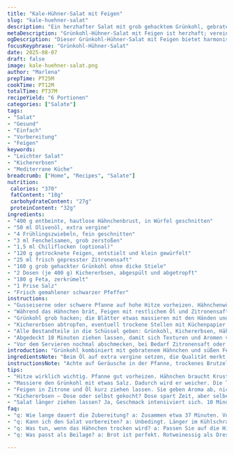 ```yaml
---
title: "Kale-Hühner-Salat mit Feigen"
slug: "kale-huehner-salat"
description: "Ein herzhafter Salat mit grob gehacktem Grünkohl, gebratenem Hähnchen, getrockneten Feigen und Kichererbsen, verfeinert mit zerbröseltem Feta und Fenchelsamen. Mit Zitronensaft und Olivenöl angemacht, entsteht ein komplexes Geschmackserlebnis zwischen süß, würzig und frisch. Der Salat kombiniert dabei knackige Texturen mit zarten Fleischstücken und cremigem Käse. Leicht abzuwandeln, glutenfrei und ohne Nüsse und Eier geeignet."
metaDescription: "Grünkohl-Hühner-Salat mit Feigen ist herzhaft; vereint Aromen von süß bis würzig und knackige Texturen."
ogDescription: "Dieser Grünkohl-Hühner-Salat mit Feigen bietet harmonische Aromen und diverse Texturen, ideal für jede Mahlzeit."
focusKeyphrase: "Grünkohl-Hühner-Salat"
date: 2025-08-07
draft: false
image: kale-huehner-salat.png
author: "Marlena"
prepTime: PT25M
cookTime: PT12M
totalTime: PT37M
recipeYield: "6 Portionen"
categories: ["Salate"]
tags:
- "Salat"
- "Gesund"
- "Einfach"
- "Vorbereitung"
- "Feigen"
keywords:
- "Leichter Salat"
- "Kichererbsen"
- "Mediterrane Küche"
breadcrumb: ["Home", "Recipes", "Salate"]
nutrition: 
 calories: "370"
 fatContent: "18g"
 carbohydrateContent: "27g"
 proteinContent: "32g"
ingredients:
- "400 g entbeinte, hautlose Hähnchenbrust, in Würfel geschnitten"
- "50 ml Olivenöl, extra vergine"
- "4 Frühlingszwiebeln, fein geschnitten"
- "3 ml Fenchelsamen, grob zerstoßen"
- "1,5 ml Chiliflocken (optional)"
- "120 g getrocknete Feigen, entstielt und klein gewürfelt"
- "25 ml frisch gepresster Zitronensaft"
- "160 g grob gehackter Grünkohl ohne dicke Stiele"
- "2 Dosen (je 400 g) Kichererbsen, abgespült und abgetropft"
- "180 g Feta, zerkrümelt"
- "1 Prise Salz"
- "Frisch gemahlener schwarzer Pfeffer"
instructions:
- "Gusseiserne oder schwere Pfanne auf hohe Hitze vorheizen. Hähnchenwürfel mit 20 ml Olivenöl in die Pfanne geben. Gedämpftes Zischen. Hähnchen sollte anfangs rösten, nicht schmoren. Regelmäßig wenden, bis Oberfläche goldbraun und innen nicht mehr rosa, ca. 6–7 Minuten. Frühlingszwiebeln, Fenchelsamen und Chiliflocken zufügen. Kurz mitbraten, bis zarte Röstaromen entstehen, ca. 3 Minuten. Mit Salz und Pfeffer abschmecken. Pfanne vom Herd nehmen, Hähnchen etwas abkühlen lassen."
- "Während das Hähnchen brät, Feigen mit restlichem Öl und Zitronensaft in großer Schüssel mischen. Sanft pressen, um Aromen freizusetzen. 5–7 Minuten ziehen lassen. Das gibt leicht klebrige, süß-saure Basis mit fruchtigem Duft. "
- "Grünkohl grob hacken; die Blätter etwas massieren mit den Händen und etwas Salz, damit sie weicher werden – das ist wichtig, macht Grün weniger herb."
- "Kichererbsen abtropfen, eventuell trockene Stellen mit Küchenpapier abtupfen."
- "Alle Bestandteile in die Schüssel geben: Grünkohl, Kichererbsen, Hähnchen und Feigenöl-Mischung. Feta darüberstreuen. Mit Salz, Pfeffer nachwürzen. Vorsichtig mischen, damit Feta etwas zerfällt und cremig vermischt wird."
- "Abgedeckt 10 Minuten ziehen lassen, damit sich Texturen und Aromen verbinden; gerne länger im Kühlschrank ziehen lassen für intensiveren Geschmack."
- "Vor dem Servieren nochmal abschmecken, bei Bedarf Zitronensaft oder Olivenöl nachgeben. "
introduction: "Grünkohl kombiniert mit gebratenem Hähnchen und süßen Feigen. Die herbe Struktur vom Kale geizt nicht mit Biss, darf nicht schlapp werden. Überraschend intensiv wirken Fenchelsamen und Chili, die kleinen Hingucker – aber vorsichtig bei der Schärfe. Zitronensaft bringt die Frische, nimmt den salzigen Feta ein Stück weit raus aus der Schwärze. Kichererbsen fügen ein samtiges Mundgefühl hinzu, das sonst fehlt. Bei den ersten Versuchen hatte ich immer Angst, die Süße der Feigen könnte sich verlieren – deshalb massiere ich sie vorher in Zitronenöl, so öffnen sie sich regelrecht. Der Salat ist sowohl locker leicht als auch ziemlich gehaltvoll, je nach Portionsgröße. Für mich ein Arbeitsalltagstipp: schnell gemacht, gut im Kühlschrank haltbar und nicht langweilig."
ingredientsNote: "Beim Öl auf extra vergine setzen, die Qualität merkt man sofort, besonders im Dressing. Die Menge habe ich leicht reduziert, wegen der Süße und dem milden Fleisch, zu viel Fett erschlägt den Salat. An Stelle von Fenchelsamen bieten sich Sternanis oder zerstoßener Koriander an, aber Achtung: nicht überdosieren, sonst schafft man einen Drama-Moment. Kichererbsen aus der Dose sparen Zeit; abspülen ist Pflicht, sonst wird’s seifig. Statt Feta geht auch Mozzarella gerieben oder Ricotta, wenn man weniger Salz will. Frühlingszwiebeln durch rote Zwiebeln ersetzen, dann mit Zucker leicht karamellisieren, sorgt für andere Süße. Feigen notfalls durch getrocknete Aprikosen o.Ä. ersetzen, süß und fruchtig, aber weniger komplex."
instructionsNote: "Achte auf Geräusche in der Pfanne, trockenes Brutzeln heißt gute Hitze, träge Blubbern bedeutet zu wenig Hitze. Hähnchen am Anfang nicht bewegen, bekommt Kruste. Kleinere Stücke garen schneller, nicht zu dick schneiden. Nach Zugabe von Zwiebeln und Gewürzen rosa Dampf und Duft signalisieren baldiges Ende. Beim Mischen Salat nicht zerdrücken, der Grünkohl bleibt sonst zäh und matschig. Ziehzeiten nicht kleingeredet – ich hab den Salat auch mal sofort gegessen, schmeckte ok, aber mit gezogenem Dressing entfaltet er erst sein Potenzial. Dafür nix ewig kalt stehen lassen, sonst wird der Grünkohl schleimig. Richtig abschmecken nach Kaltstellen, Säure oft nachjustieren. Servieren mit grobem Pfeffer frisch gemahlen."
tips:
- "Hitze wirklich wichtig. Pfanne gut vorheizen. Hähnchen braucht Kruste; kein Rumgerühre in ersten Minuten. Zwiebeln zuerst zugeben, dann Fenchelsamen anrösten. Aromen entfalten sich deutlich besser."
- "Massiere den Grünkohl mit etwas Salz. Dadurch wird er weicher. Die Textur bleibt. Die Blätter anfeuchten. Wichtig, um Bitterkeit zu reduzieren. Alternativ Blattspinat benutzen; der braucht keine Massage."
- "Feigen in Zitrone und Öl kurz ziehen lassen. Sie geben Aroma ab, nicht nur Süße. Verwende frische Feigen, wenn möglich. Aber die Trockenen sind einfacher und billiger."
- "Kichererbsen – Dose oder selbst gekocht? Dose spart Zeit, aber selber kochen passt besser. Schale abziehen für cremige Textur. Nudeln auch probieren – Kichererbsennudeln wären spannend für Variation."
- "Salat länger ziehen lassen? Ja, Geschmack intensiviert sich. 10 Minuten sind Minimum; besser über Nacht im Kühlschrank. Achte auf Konsistenz vor dem Servieren – frische Texturen sind wichtig."
faq:
- "q: Wie lange dauert die Zubereitung? a: Zusammen etwa 37 Minuten. Vorbereiten 25 Minuten und braten 12 Minuten. Wenn Kichererbsen selbst kochen, mehr Zeit nötig."
- "q: Kann ich den Salat vorbereiten? a: Unbedingt. Länger im Kühlschrank macht ihn geschmackvoller. Aber Frische beachten. Grünkohl muss knackig bleiben."
- "q: Was tun, wenn das Hähnchen trocken wird? a: Passen Sie auf die Hitze auf. Zu lange braten ist der Übeltäter. Viel wenden, damit es gleichmäßig gart."
- "q: Was passt als Beilage? a: Brot ist perfekt. Rotweinessig als Dressing passt auch. Oder Quinoa als Beilage – steckt voller Nährstoffe. Alternativen sind nie schlecht."

---
```

